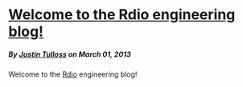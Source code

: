 [Welcome to the Rdio engineering blog!](/post/hello/)
=====================================

##### By [Justin Tulloss][1] on March 01, 2013

Welcome to the [Rdio][2] engineering blog!

[1]: http://www.rdio.com/people/justin_tulloss/
[2]: http://www.rdio.com/
